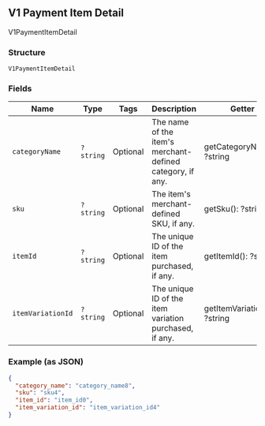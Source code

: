 ## V1 Payment Item Detail

V1PaymentItemDetail

### Structure

`V1PaymentItemDetail`

### Fields

| Name | Type | Tags | Description | Getter | Setter |
|  --- | --- | --- | --- | --- | --- |
| `categoryName` | `?string` | Optional | The name of the item's merchant-defined category, if any. | getCategoryName(): ?string | setCategoryName(?string categoryName): void |
| `sku` | `?string` | Optional | The item's merchant-defined SKU, if any. | getSku(): ?string | setSku(?string sku): void |
| `itemId` | `?string` | Optional | The unique ID of the item purchased, if any. | getItemId(): ?string | setItemId(?string itemId): void |
| `itemVariationId` | `?string` | Optional | The unique ID of the item variation purchased, if any. | getItemVariationId(): ?string | setItemVariationId(?string itemVariationId): void |

### Example (as JSON)

```json
{
  "category_name": "category_name8",
  "sku": "sku4",
  "item_id": "item_id0",
  "item_variation_id": "item_variation_id4"
}
```

